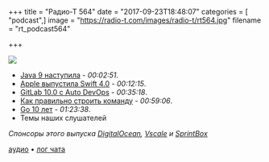 +++
title = "Радио-Т 564"
date = "2017-09-23T18:48:07"
categories = [ "podcast",]
image = "https://radio-t.com/images/radio-t/rt564.jpg"
filename = "rt_podcast564"

+++

![](https://radio-t.com/images/radio-t/rt564.jpg)

- [Java 9 наступила](https://blogs.oracle.com/java/java-9-release-now-available) - *00:02:51*.
- [Apple выпустила Swift 4.0](http://www.opennet.ru/opennews/art.shtml?num=47235) - *00:12:15*.
- [GitLab 10.0 с Auto DevOps](https://about.gitlab.com/2017/09/22/gitlab-10-0-released/) - *00:35:18*.
- [Как правильно строить команду](http://blog.lunarlogic.io/2017/effective-collaboration-superstar-developers/) - *00:59:06*.
- [Go 10 лет](https://commandcenter.blogspot.com/2017/09/go-ten-years-and-climbing.html) - *01:23:38*.
- Темы наших слушателей

*Спонсоры этого выпуска [DigitalOcean](https://do.co/radiot), [Vscale](http://bit.ly/radio-t_vscale) и [SprintBox](https://sprintbox.ru/)*


[аудио](https://cdn.radio-t.com/rt_podcast564.mp3) • [лог чата](http://chat.radio-t.com/logs/radio-t-564.html)
<audio src="https://cdn.radio-t.com/rt_podcast564.mp3" preload="none"></audio>
